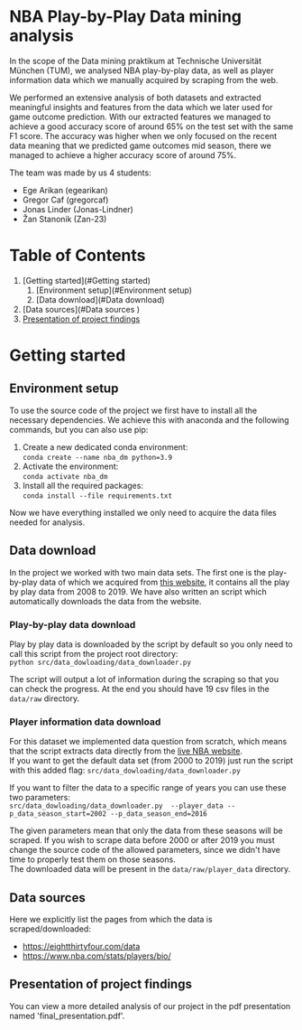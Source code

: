 #  NBA Play-by-Play Data mining analysis

In the scope of the Data mining praktikum at Technische Universität München (TUM), we analysed NBA play-by-play data,
as well as player information data which we manually acquired by scraping from the web.   

We performed an extensive analysis of both datasets and extracted meaningful insights and features from the data which we later used for game outcome prediction.
With our extracted features we managed to achieve a good accuracy score of around 65% on the test set with the 
same F1 score. The accuracy was higher when we only focused on the recent data meaning that we predicted game outcomes
mid season, there we managed to achieve a higher accuracy score of around 75%.

The team was made by us 4 students:
- Ege Arikan (egearikan)
- Gregor Caf (gregorcaf)
- Jonas Linder (Jonas-Lindner)
- Žan Stanonik (Zan-23)

# Table of Contents
1. [Getting started](#Getting started)
   1. [Environment setup](#Environment setup)
   2. [Data download](#Data download)
2. [Data sources](#Data sources )
3. [Presentation of project findings](#fourth-examplehttpwwwfourthexamplecom)

# Getting started
## Environment setup
To use the source code of the project we first have to install all the necessary 
dependencies. We achieve this with anaconda and the following commands, but 
you can also use pip:
1. Create a new dedicated conda environment:   
`conda create --name nba_dm python=3.9`
2. Activate the environment:   
`conda activate nba_dm`
3. Install all the required packages:   
`conda install --file requirements.txt`

Now we have everything installed we only need to acquire the data files needed for analysis.

## Data download
In the project we worked with two main data sets. The first one is the play-by-play data of which we 
acquired from [this website](https://eightthirtyfour.com/data), it contains all the play by play data from 
2008 to 2019. We have also written an script which automatically downloads the data from the website.

### Play-by-play data download 
Play by play data is downloaded by the script by default so you only need to call this script
from the project root directory:    
`python src/data_dowloading/data_downloader.py`

The script will output a lot of information during the scraping so that you can check 
the progress. At the end you should have 19 csv files in the `data/raw` directory.


### Player information data download
For this dataset we implemented data question from scratch, which means that the script extracts 
data directly from the [live NBA website](https://www.nba.com/stats/players/bio/).   
If you want to get the default data set (from 2000 to 2019) just run the script with this added flag:
`src/data_dowloading/data_downloader.py`

If you want to filter the data to a specific range of years you can use these two parameters:  
`src/data_dowloading/data_downloader.py 
--player_data --p_data_season_start=2002 --p_data_season_end=2016`

The given parameters mean that only the data from these seasons will be scraped. If you wish
to scrape data before 2000 or after 2019 you must change the source code of the allowed parameters,
since we didn't have time to properly test them on those seasons.   
The downloaded data will be present in the `data/raw/player_data` directory.


## Data sources 
Here we explicitly list the pages from which the data is scraped/downloaded:
- https://eightthirtyfour.com/data
- https://www.nba.com/stats/players/bio/

## Presentation of project findings
You can view a more detailed analysis of our project in the pdf presentation named 'final_presentation.pdf'.


